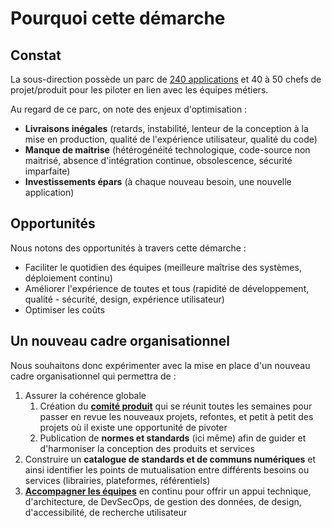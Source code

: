 # Pourquoi cette démarche

## Constat

La sous-direction possède un parc de [240 applications](../nos-produits/) et 40 à 50 chefs de projet/produit pour les piloter en lien avec les équipes métiers.

Au regard de ce parc, on note des enjeux d'optimisation :

* **Livraisons inégales** (retards, instabilité, lenteur de la conception à la mise en production, qualité de l'expérience utilisateur, qualité du code)
* **Manque de maitrise** (hétérogénéité technologique, code-source non maitrisé, absence d'intégration continue, obsolescence, sécurité imparfaite)
* **Investissements épars** (à chaque nouveau besoin, une nouvelle application)

## Opportunités

Nous notons des opportunités à travers cette démarche :

* Faciliter le quotidien des équipes (meilleure maîtrise des systèmes, déploiement continu)
* Améliorer l'expérience de toutes et tous (rapidité de développement, qualité - sécurité, design, expérience utilisateur)
* Optimiser les coûts

## Un nouveau cadre organisationnel

Nous souhaitons donc expérimenter avec la mise en place d'un nouveau cadre organisationnel qui permettra de :

1. Assurer la cohérence globale
   1. Création du [**comité produit**](comite-produit.md) qui se réunit toutes les semaines pour passer en revue les nouveaux projets, refontes, et petit à petit des projets où il existe une opportunité de pivoter
   2. Publication de **normes et standards** (ici même) afin de guider et d'harmoniser la conception des produits et services
2. Construire un **catalogue de standards et de communs numériques** et ainsi identifier les points de mutualisation entre différents besoins ou services (librairies, plateformes, référentiels)
3. [**Accompagner les équipes**](https://msociauxfr.sharepoint.com/teams/ProductTeams-DevDesignAccessibilitRechercheutilisateurCoachi/SitePages/Accueil.aspx) en continu pour offrir un appui technique, d'architecture, de DevSecOps, de gestion des données, de design, d'accessibilité, de recherche utilisateur
